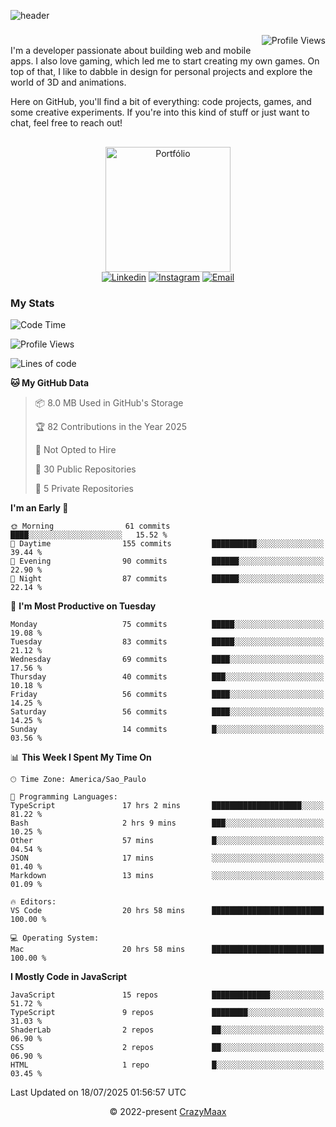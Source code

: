 ![header](https://github.com/user-attachments/assets/b00bb293-d5d2-40e2-b030-18682d9611b7)
###
<img align="right" src="https://komarev.com/ghpvc/?username=crazymaax&color=AE82CE&label=Profile+views" alt="Profile Views">

#
<div align="left">
I'm a developer passionate about building web and mobile apps. I also love gaming, which led me to start creating my own games. On top of that, I like to dabble in design for personal projects and explore the world of 3D and animations.

Here on GitHub, you'll find a bit of everything: code projects, games, and some creative experiments. If you're into this kind of stuff or just want to chat, feel free to reach out!

</div>

##

<div align="center">
  <a href="https://portfolio-max-crazymaax.vercel.app/" target="_blank"><img
      height="200em"
      src="https://github.com/user-attachments/assets/12cd41c7-5753-421f-b3d3-1623c48de6d4"
      target="_blank" alt="Portfólio"></a>
  <div align="center">
    <a href="https://www.linkedin.com/in/maxmilan/" target="_blank"><img
        src="https://img.shields.io/badge/LinkedIn-0077B5?style=for-the-badge&logo=linkedin&logoColor=white"
        target="_blank" alt="Linkedin"></a>
    <a href="https://www.instagram.com/crazy_maax/" target="_blank"><img
        src="https://img.shields.io/badge/Instagram-E4405F?style=for-the-badge&logo=instagram&logoColor=white"
        target="_blank" alt="Instagram"></a>
    <a href="mailto:oliveira.maxmilan@gmail.com" target="_blank"><img
        src="https://img.shields.io/badge/Gmail-D14836?style=for-the-badge&logo=gmail&logoColor=white"
        target="_blank" alt="Email"></a>
  </div>
</div>

### My Stats
<!--START_SECTION:waka-->
![Code Time](http://img.shields.io/badge/Code%20Time-2%2C089%20hrs%2035%20mins-blue)

![Profile Views](http://img.shields.io/badge/Profile%20Views-0-blue)

![Lines of code](https://img.shields.io/badge/From%20Hello%20World%20I%27ve%20Written-170.6%20thousand%20lines%20of%20code-blue)

**🐱 My GitHub Data** 

> 📦 8.0 MB Used in GitHub's Storage 
 > 
> 🏆 82 Contributions in the Year 2025
 > 
> 🚫 Not Opted to Hire
 > 
> 📜 30 Public Repositories 
 > 
> 🔑 5 Private Repositories 
 > 
**I'm an Early 🐤** 

```text
🌞 Morning                61 commits          ████░░░░░░░░░░░░░░░░░░░░░   15.52 % 
🌆 Daytime                155 commits         ██████████░░░░░░░░░░░░░░░   39.44 % 
🌃 Evening                90 commits          ██████░░░░░░░░░░░░░░░░░░░   22.90 % 
🌙 Night                  87 commits          ██████░░░░░░░░░░░░░░░░░░░   22.14 % 
```
📅 **I'm Most Productive on Tuesday** 

```text
Monday                   75 commits          █████░░░░░░░░░░░░░░░░░░░░   19.08 % 
Tuesday                  83 commits          █████░░░░░░░░░░░░░░░░░░░░   21.12 % 
Wednesday                69 commits          ████░░░░░░░░░░░░░░░░░░░░░   17.56 % 
Thursday                 40 commits          ███░░░░░░░░░░░░░░░░░░░░░░   10.18 % 
Friday                   56 commits          ████░░░░░░░░░░░░░░░░░░░░░   14.25 % 
Saturday                 56 commits          ████░░░░░░░░░░░░░░░░░░░░░   14.25 % 
Sunday                   14 commits          █░░░░░░░░░░░░░░░░░░░░░░░░   03.56 % 
```


📊 **This Week I Spent My Time On** 

```text
🕑︎ Time Zone: America/Sao_Paulo

💬 Programming Languages: 
TypeScript               17 hrs 2 mins       ████████████████████░░░░░   81.22 % 
Bash                     2 hrs 9 mins        ███░░░░░░░░░░░░░░░░░░░░░░   10.25 % 
Other                    57 mins             █░░░░░░░░░░░░░░░░░░░░░░░░   04.54 % 
JSON                     17 mins             ░░░░░░░░░░░░░░░░░░░░░░░░░   01.40 % 
Markdown                 13 mins             ░░░░░░░░░░░░░░░░░░░░░░░░░   01.09 % 

🔥 Editors: 
VS Code                  20 hrs 58 mins      █████████████████████████   100.00 % 

💻 Operating System: 
Mac                      20 hrs 58 mins      █████████████████████████   100.00 % 
```

**I Mostly Code in JavaScript** 

```text
JavaScript               15 repos            █████████████░░░░░░░░░░░░   51.72 % 
TypeScript               9 repos             ████████░░░░░░░░░░░░░░░░░   31.03 % 
ShaderLab                2 repos             ██░░░░░░░░░░░░░░░░░░░░░░░   06.90 % 
CSS                      2 repos             ██░░░░░░░░░░░░░░░░░░░░░░░   06.90 % 
HTML                     1 repo              █░░░░░░░░░░░░░░░░░░░░░░░░   03.45 % 
```




 Last Updated on 18/07/2025 01:56:57 UTC
<!--END_SECTION:waka-->

<p align="center">&copy; 2022-present <a href="https://github.com/crazymaax404/" target="_blank">CrazyMaax</a>
